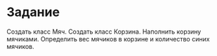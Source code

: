 # Задание
Создать класс Мяч. Создать класс Корзина. 
Наполнить корзину мячиками. Определить вес мячиков в корзине и количество синих мячиков.

